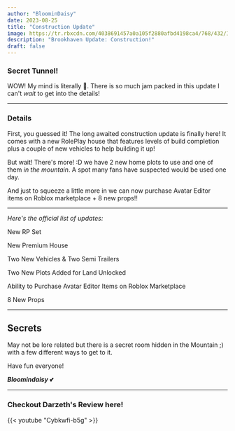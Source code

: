 ```yaml
---
author: "BloominDaisy"
date: 2023-08-25
title: "Construction Update"
image: https://tr.rbxcdn.com/4038691457a0a105f2880afbd4198ca4/768/432/Image/Png
description: "Brookhaven Update: Construction!"
draft: false
---
```


### Secret Tunnel!
 WOW! My mind is literally <span class="emojify">🤯</span>. There is so much jam packed in this update I can't _wait_ to get into the details!

---

### Details

First, you guessed it! The long awaited construction update is finally here! It comes with a new RolePlay house that features levels of build completion plus a couple of new vehicles to help building it up!

But wait! There's more! :D we have 2 new home plots to use and one of them _in the mountain_. A spot many fans have suspected would be used one day. 

And just to squeeze a little more in we can now purchase Avatar Editor items on Roblox marketplace + 8 new props!!

---

*Here's the official list of updates:*

New RP Set

New Premium House

Two New Vehicles & Two Semi Trailers

Two New Plots Added for Land Unlocked

Ability to Purchase Avatar Editor Items on Roblox Marketplace

8 New Props

---

## Secrets

May not be lore related but there is a secret room hidden in the Mountain ;) with a few different ways to get to it. 

Have fun everyone!

_**Bloomindaisy**_ <span class="nowrap"><span class="emojify">💕</span>

---

### Checkout Darzeth's Review here!

{{< youtube "Cybkwfi-b5g" >}}